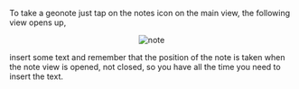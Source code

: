 To take a geonote just tap on the notes icon on the main view, the following view opens up,

<p align='center'><img src='http://wiki.geopaparazzi.googlecode.com/git/images/note.png' alt='note' /></p>

insert some text and remember that the position of the note is taken when the note view is opened, not closed, so you have all the time you need to insert the text.